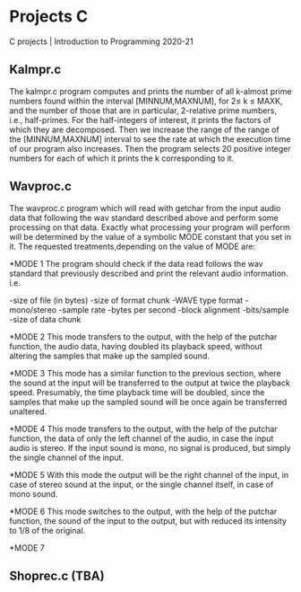 # Projects C
C projects | Introduction to Programming 2020-21

## Kalmpr.c

The kalmpr.c program computes and prints the number of all k-almost prime numbers found within the interval [MINNUM,MAXNUM], for 2≤ k ≤ MAXK, and the number of those that are in particular, 2-relative prime numbers, i.e., half-primes. For the half-integers of interest, it prints the factors of which they are decomposed. Then we increase the range of the range of the [MINNUM,MAXNUM] interval to see the rate at which the execution time of our program also increases. Then the program selects 20 positive integer numbers for each of which it prints the k corresponding to it.

## Wavproc.c 

The wavproc.c program which will read with getchar from the input audio data that following the wav standard described above and perform some processing
on that data. Exactly what processing your program will perform will be determined by the value of a symbolic MODE constant that you set in it. The requested treatments,depending on the value of MODE are:

*MODE 1
The program should check if the data read follows the wav standard that
previously described and print the relevant audio information. i.e.

-size of file (in bytes)
-size of format chunk 
-WAVE type format
-mono/stereo
-sample rate
-bytes per second
-block alignment
-bits/sample
-size of data chunk

*MODE 2
This mode transfers to the output, with the help of the putchar function, the audio data, having doubled
its playback speed, without altering the samples that make up the sampled sound.

*MODE 3
This mode has a similar function to the previous section, where the sound at the input will be transferred to the output at twice the playback speed. 
Presumably, the time playback time will be doubled, since the samples that make up the sampled sound will be once again be transferred unaltered.

*MODE 4
Τhis mode transfers to the output, with the help of the putchar function, the data of only the left channel of the audio, 
in case the input audio is stereo. If the input sound is mono, no signal is produced, but simply the single channel of the input.

*MODE 5
With this mode the output will be the right channel of the input, in case of stereo sound at the input, or the single channel itself, in case of mono sound.

*MODE 6
This mode switches to the output, with the help of the putchar function, the sound of the input to the output, but with reduced its intensity to 1/8 of the original.

*MODE 7

## Shoprec.c (TBA)



